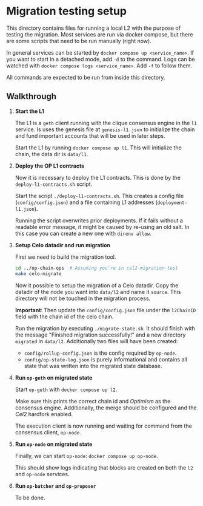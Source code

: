 # Migration testing setup

This directory contains files for running a local L2 with the purpose of testing
the migration. Most services are run via docker compose, but there are some
scripts that need to be run manually (right now).

In general services can be started by `docker compose up <service_name>`. If you
want to start in a detached mode, add `-d` to the command. Logs can be watched
with `docker compose logs <service_name>`. Add `-f` to follow them.

All commands are expected to be run from inside this directory.

## Walkthrough

1. **Start the L1**

   The L1 is a `geth` client running with the clique consensus engine in the
   `l1` service. Is uses the genesis file at `genesis-l1.json` to initialize the
   chain and fund important accounts that will be used in later steps.

   Start the L1 by running `docker compose up l1`. This will initialize the
   chain, the data dir is `data/l1`.

1. **Deploy the OP L1 contracts**

   Now it is necessary to deploy the L1 contracts. This is done by the
   `deploy-l1-contracts.sh` script.

   Start the script `./deploy-l1-contracts.sh`. This creates a config file
   (`config/config.json`) and a file containing L1 addresses
   (`deployment-l1.json`).

   Running the script overwrites prior deployments. If it fails without a
   readable error message, it might be caused by re-using an old salt. In this
   case you can create a new one with `direnv allow`.

1. **Setup Celo datadir and run migration**

   First we need to build the migration tool.

   ```sh
   cd ../op-chain-ops  # Assuming you're in cel2-migration-test
   make celo-migrate
   ```

   Now it possible to setup the migration of a Celo datadir.  Copy the datadir
   of the node you want into `data/l2` and name it `source`.  This directory
   will not be touched in the migration process.

   **Important**: Then update the `config/config.json` file under the
   `l2ChainID` field with the chain id of the celo chain.

   Run the migration by executing `./migrate-state.sh`. It should finish with
   the message "Finished migration successfully!" and a new directory `migrated`
   in `data/l2`. Additionally two files will have been created:

   - `config/rollup-config.json` is the config required by `op-node`.
   - `config/op-state-log.json` is purely informational and contains all state
   that was written into the migrated state database.

1. **Run `op-geth` on migrated state**

   Start `op-geth` with `docker compose up l2`.

   Make sure this prints the correct chain id and *Optimism* as the consensus
   engine. Additionally, the merge should be configured and the *Cel2* hardfork
   enabled.

   The execution client is now running and waiting for command from the
   consensus client, `op-node`.

1. **Run `op-node` on migrated state**

   Finally, we can start `op-node`: `docker compose up op-node`.

   This should show logs indicating that blocks are created on both the `l2` and
   `op-node` services.

1. **Run `op-batcher` and `op-proposer`**

   To be done.
